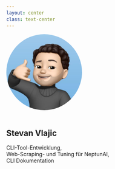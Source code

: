```yaml
---
layout: center
class: text-center
---
```


<style>
.profile-img {
  width: 200px;
  height: 200px;
  border-radius: 50%;
  object-fit: cover;
  object-position: center 22%;
  margin: 0 auto 1rem;
}
</style>

<div class="grid grid-cols gap-8 mt-8">
  <div class="text-center">
    <img src="https://raw.githubusercontent.com/propromo-software/propromo.docs/refs/heads/main/_presentation/public/vlajic.jpeg" class="profile-img" />
    <h2>Stevan Vlajic</h2>
    <p>
      CLI-Tool-Entwicklung,<br>
      Web-Scraping- und Tuning für NeptunAI,<br>
      CLI Dokumentation
    </p>
  </div>
</div>
